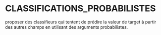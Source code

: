 # CLASSIFICATIONS_PROBABILISTES
proposer des classifieurs qui tentent de prédire la valeur de target à partir des autres champs en utilisant des arguments probabilistes.
